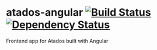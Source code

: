 atados-angular [![Build Status](https://travis-ci.org/atados/www.png)](https://travis-ci.org/atados/www) [![Dependency Status](https://gemnasium.com/atados/www.png)](https://gemnasium.com/atados/www)
==============

Frontend app for Atados built with Angular
